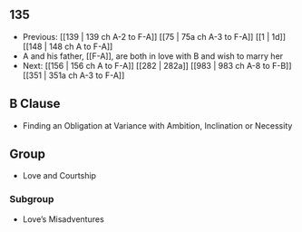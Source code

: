 ## 135
- Previous: [[139 | 139 ch A-2 to F-A]] [[75 | 75a ch A-3 to F-A]] [[1 | 1d]] [[148 | 148 ch A to F-A]] 
- A and his father, [[F-A]], are both in love with B and wish to marry her
- Next: [[156 | 156 ch A to F-A]] [[282 | 282a]] [[983 | 983 ch A-8 to F-B]] [[351 | 351a ch A-3 to F-A]] 

## B Clause
- Finding an Obligation at Variance with Ambition, Inclination or Necessity

## Group
- Love and Courtship

### Subgroup
- Love’s Misadventures

